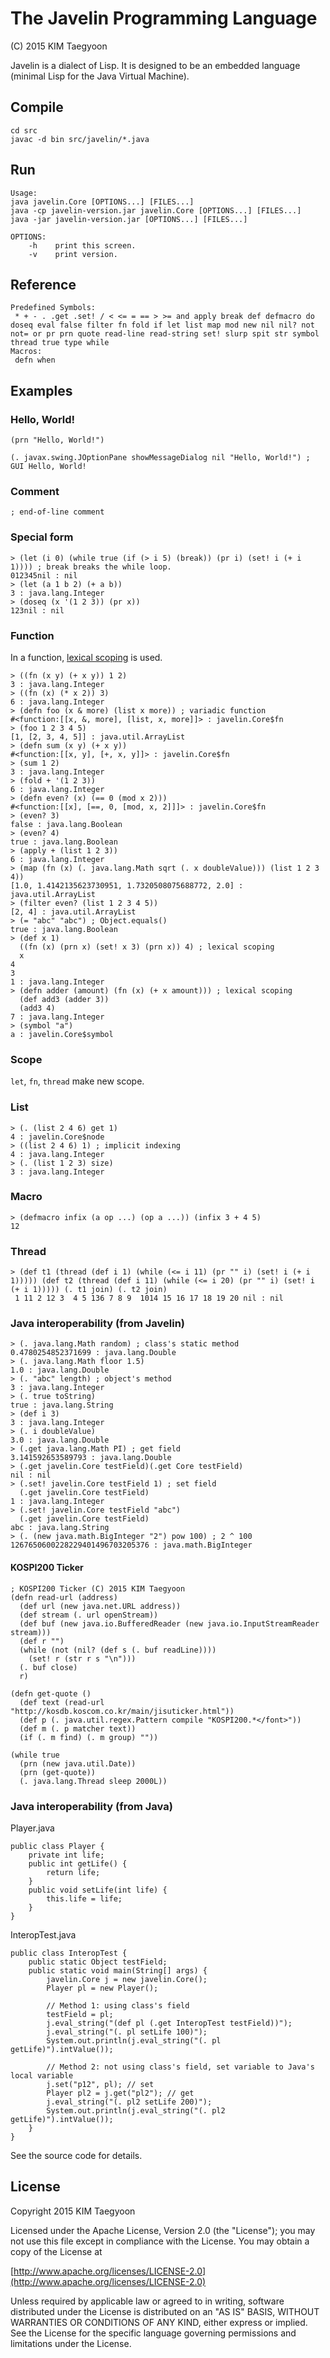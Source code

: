 # The Javelin Programming Language

(C) 2015 KIM Taegyoon

Javelin is a dialect of Lisp. It is designed to be an embedded language (minimal Lisp for the Java Virtual Machine).

## Compile ##
```
cd src
javac -d bin src/javelin/*.java
```

## Run ##
```
Usage:
java javelin.Core [OPTIONS...] [FILES...]
java -cp javelin-version.jar javelin.Core [OPTIONS...] [FILES...]
java -jar javelin-version.jar [OPTIONS...] [FILES...]

OPTIONS:
    -h    print this screen.
    -v    print version.
```

## Reference ##
```
Predefined Symbols:
 * + - . .get .set! / < <= = == > >= and apply break def defmacro do doseq eval false filter fn fold if let list map mod new nil nil? not not= or pr prn quote read-line read-string set! slurp spit str symbol thread true type while
Macros:
 defn when
```

## Examples ##
### Hello, World! ###
```
(prn "Hello, World!")
```

```
(. javax.swing.JOptionPane showMessageDialog nil "Hello, World!") ; GUI Hello, World!
```

### Comment ###
```
; end-of-line comment
```

### Special form ###
```
> (let (i 0) (while true (if (> i 5) (break)) (pr i) (set! i (+ i 1)))) ; break breaks the while loop.
012345nil : nil
> (let (a 1 b 2) (+ a b))
3 : java.lang.Integer
> (doseq (x '(1 2 3)) (pr x))
123nil : nil
```

### Function ###

In a function, [lexical scoping](http://en.wikipedia.org/wiki/Lexical_scoping#Lexical_scoping) is used.

```
> ((fn (x y) (+ x y)) 1 2)
3 : java.lang.Integer
> ((fn (x) (* x 2)) 3)
6 : java.lang.Integer
> (defn foo (x & more) (list x more)) ; variadic function
#<function:[[x, &, more], [list, x, more]]> : javelin.Core$fn
> (foo 1 2 3 4 5)
[1, [2, 3, 4, 5]] : java.util.ArrayList
> (defn sum (x y) (+ x y))
#<function:[[x, y], [+, x, y]]> : javelin.Core$fn
> (sum 1 2)
3 : java.lang.Integer
> (fold + '(1 2 3))
6 : java.lang.Integer
> (defn even? (x) (== 0 (mod x 2)))
#<function:[[x], [==, 0, [mod, x, 2]]]> : javelin.Core$fn
> (even? 3)
false : java.lang.Boolean
> (even? 4)
true : java.lang.Boolean
> (apply + (list 1 2 3))
6 : java.lang.Integer
> (map (fn (x) (. java.lang.Math sqrt (. x doubleValue))) (list 1 2 3 4))
[1.0, 1.4142135623730951, 1.7320508075688772, 2.0] : java.util.ArrayList
> (filter even? (list 1 2 3 4 5))
[2, 4] : java.util.ArrayList
> (= "abc" "abc") ; Object.equals()
true : java.lang.Boolean
> (def x 1)
  ((fn (x) (prn x) (set! x 3) (prn x)) 4) ; lexical scoping
  x
4
3
1 : java.lang.Integer
> (defn adder (amount) (fn (x) (+ x amount))) ; lexical scoping
  (def add3 (adder 3))
  (add3 4)
7 : java.lang.Integer
> (symbol "a")
a : javelin.Core$symbol
```

### Scope ###
`let`, `fn`, `thread` make new scope.

### List ###
```
> (. (list 2 4 6) get 1)
4 : javelin.Core$node
> ((list 2 4 6) 1) ; implicit indexing
4 : java.lang.Integer
> (. (list 1 2 3) size)
3 : java.lang.Integer
```

### Macro ###
```
> (defmacro infix (a op ...) (op a ...)) (infix 3 + 4 5)
12
```

### Thread ###
```
> (def t1 (thread (def i 1) (while (<= i 11) (pr "" i) (set! i (+ i 1))))) (def t2 (thread (def i 11) (while (<= i 20) (pr "" i) (set! i (+ i 1))))) (. t1 join) (. t2 join)
 1 11 2 12 3  4 5 136 7 8 9  1014 15 16 17 18 19 20 nil : nil
```

### Java interoperability (from Javelin) ###
```
> (. java.lang.Math random) ; class's static method
0.4780254852371699 : java.lang.Double
> (. java.lang.Math floor 1.5)
1.0 : java.lang.Double
> (. "abc" length) ; object's method
3 : java.lang.Integer
> (. true toString)
true : java.lang.String
> (def i 3)
3 : java.lang.Integer
> (. i doubleValue)
3.0 : java.lang.Double
> (.get java.lang.Math PI) ; get field
3.141592653589793 : java.lang.Double
> (.get javelin.Core testField)(.get Core testField)
nil : nil
> (.set! javelin.Core testField 1) ; set field
  (.get javelin.Core testField)
1 : java.lang.Integer
> (.set! javelin.Core testField "abc")
  (.get javelin.Core testField)
abc : java.lang.String
> (. (new java.math.BigInteger "2") pow 100) ; 2 ^ 100
1267650600228229401496703205376 : java.math.BigInteger
```

#### KOSPI200 Ticker
```
; KOSPI200 Ticker (C) 2015 KIM Taegyoon
(defn read-url (address)
  (def url (new java.net.URL address))
  (def stream (. url openStream))
  (def buf (new java.io.BufferedReader (new java.io.InputStreamReader stream)))
  (def r "")
  (while (not (nil? (def s (. buf readLine))))
    (set! r (str r s "\n")))
  (. buf close)
  r)

(defn get-quote ()
  (def text (read-url "http://kosdb.koscom.co.kr/main/jisuticker.html"))
  (def p (. java.util.regex.Pattern compile "KOSPI200.*</font>"))
  (def m (. p matcher text))
  (if (. m find) (. m group) ""))

(while true
  (prn (new java.util.Date))
  (prn (get-quote))
  (. java.lang.Thread sleep 2000L))
```

### Java interoperability (from Java) ###
Player.java
```
public class Player {
    private int life;
    public int getLife() {
        return life;
    }
    public void setLife(int life) {
        this.life = life;
    }
}
```

InteropTest.java
```
public class InteropTest {
    public static Object testField;
    public static void main(String[] args) {
        javelin.Core j = new javelin.Core();
        Player pl = new Player();

        // Method 1: using class's field
        testField = pl;
        j.eval_string("(def pl (.get InteropTest testField))");
        j.eval_string("(. pl setLife 100)");
        System.out.println(j.eval_string("(. pl getLife)").intValue());

        // Method 2: not using class's field, set variable to Java's local variable
		j.set("p12", pl); // set
		Player pl2 = j.get("pl2"); // get
        j.eval_string("(. pl2 setLife 200)");
        System.out.println(j.eval_string("(. pl2 getLife)").intValue());
    }
}

```

See the source code for details.

## License ##

   Copyright 2015 KIM Taegyoon

   Licensed under the Apache License, Version 2.0 (the "License");
   you may not use this file except in compliance with the License.
   You may obtain a copy of the License at

   [http://www.apache.org/licenses/LICENSE-2.0](http://www.apache.org/licenses/LICENSE-2.0)

   Unless required by applicable law or agreed to in writing, software
   distributed under the License is distributed on an "AS IS" BASIS,
   WITHOUT WARRANTIES OR CONDITIONS OF ANY KIND, either express or implied.
   See the License for the specific language governing permissions and
   limitations under the License.
